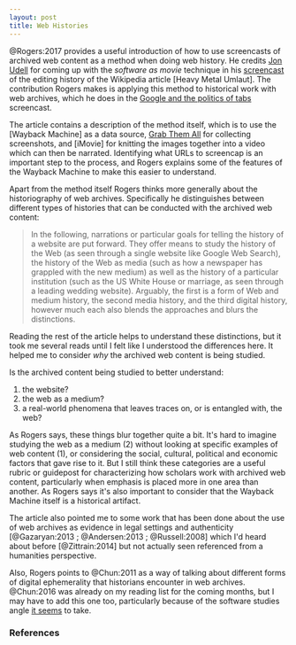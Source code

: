 ```yaml
---
layout: post
title: Web Histories 
---
```


@Rogers:2017 provides a useful introduction of how to use screencasts of
archived web content as a method when doing web history. He credits [Jon Udell]
for coming up with the *software as movie* technique in his [screencast] of the
editing history of the Wikipedia article [Heavy Metal Umlaut]. The contribution
Rogers makes is applying this method to historical work with web archives, which
he does in the [Google and the politics of tabs] screencast.

The article contains a description of the method itself, which is to use the
[Wayback Machine] as a data source, [Grab Them All] for collecting screenshots,
and [iMovie] for knitting the images together into a video which can then be
narrated. Identifying what URLs to screencap is an important step to the
process, and Rogers explains some of the features of the Wayback Machine to make
this easier to understand.

Apart from the method itself Rogers thinks more generally about the
historiography of web archives. Specifically he distinguishes between different
types of histories that can be conducted with the archived web content:

> In the following, narrations or particular goals for telling the history of a
> website are put forward. They offer means to study the history of the Web (as
> seen through a single website like Google Web Search), the history of the Web
> as media (such as how a newspaper has grappled with the new medium) as well
> as the history of a particular institution (such as the US White House or
> marriage, as seen through a leading wedding website). Arguably, the first is a
> form of Web and medium history, the second media history, and the third
> digital history, however much each also blends the approaches and blurs the
> distinctions.

Reading the rest of the article helps to understand these distinctions, but it
took me several reads until I felt like I understood the differences here. It
helped me to consider *why* the archived web content is being studied.

Is the archived content being studied to better understand:

1. the website?
2. the web as a medium?
3. a real-world phenomena that leaves traces on, or is entangled with, the web?

As Rogers says, these things blur together quite a bit. It's hard to imagine
studying the web as a medium (2) without looking at specific examples of web
content (1), or considering the social, cultural, political and economic factors
that gave rise to it. But I still think these categories are a useful rubric or
guidepost for characterizing how scholars work with archived web content,
particularly when emphasis is placed more in one area than another. As Rogers
says it's also important to consider that the Wayback Machine itself is a
historical artifact.

The article also pointed me to some work that has been done about the use of web
archives as evidence in legal settings and authenticity [@Gazaryan:2013 ;
@Andersen:2013 ; @Russell:2008] which I'd heard about before [@Zittrain:2014]
but not actually seen referenced from a humanities perspective.

Also, Rogers points to @Chun:2011 as a way of talking about different forms of
digital ephemerality that historians encounter in web archives. @Chun:2016
was already on my reading list for the coming months, but I may have to add this
one too, particularly because of the software studies angle [it seems] to take.


### References

[Grab Them All]: https://addons.mozilla.org/en-US/firefox/addon/grab-them-all/
[Google and the politics of tabs]: https://www.youtube.com/watch?v=oxiFVcFBsUE
[screencast]: http://jonudell.net/udell/gems/umlaut/umlaut.html
[Umlaut]: https://en.wikipedia.org/wiki/Metal_umlaut
[Jon Udell]: https://en.wikipedia.org/wiki/Jon_Udell
[it seems]: https://mitpress.mit.edu/books/programmed-visions
